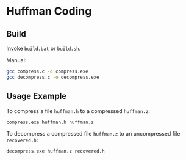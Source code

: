 # Huffman Coding


## Build

Invoke `build.bat` or `build.sh`.

Manual:
```sh
gcc compress.c -o compress.exe
gcc decompress.c -o decompress.exe
```

## Usage Example

To compress a file `huffman.h` to a compressed `huffman.z`:
```sh
compress.exe huffman.h huffman.z
```
To decompress a compressed file `huffman.z` to an uncompressed file `recovered.h`:
```sh
decompress.exe huffman.z recovered.h
```
